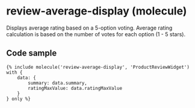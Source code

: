 # review-average-display (molecule)

Displays average rating based on a 5-option voting. Average rating calculation is based on the number of votes for each option (1 - 5 stars).

## Code sample

```
{% include molecule('review-average-display', 'ProductReviewWidget') with {
    data: {
        summary: data.summary,
        ratingMaxValue: data.ratingMaxValue
    }
} only %}
```
